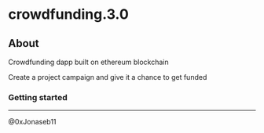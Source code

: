 # crowdfunding.3.0

## About

Crowdfunding dapp built on ethereum blockchain

Create a project campaign and give it a chance to get funded

### Getting started

------------------

@0xJonaseb11
